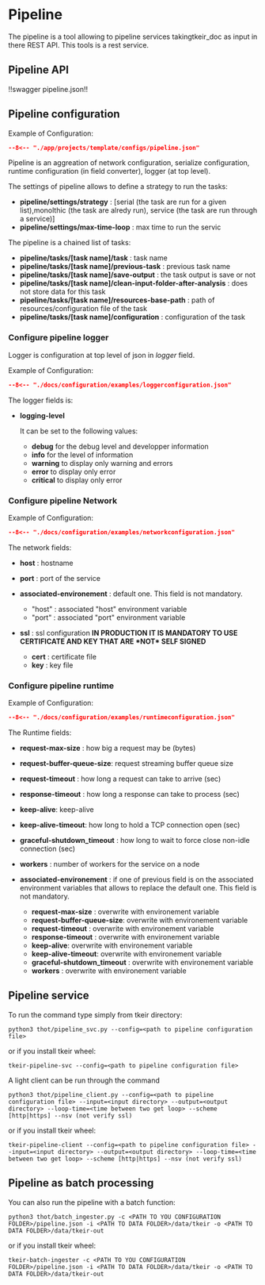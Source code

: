 # Pipeline

The pipeline is a tool allowing to pipeline services takingtkeir_doc as input in there REST API.
This tools is a rest service.

## Pipeline API


!!swagger pipeline.json!!


## Pipeline configuration

Example of Configuration:


```json title="pipeline.json"
--8<-- "./app/projects/template/configs/pipeline.json"
```

Pipeline is an aggreation of network configuration, serialize configuration, runtime configuration (in field converter), logger (at top level).

The settings of pipeline allows to define a strategy to run the tasks:

* **pipeline/settings/strategy** : \[serial (the task are run for a given list),monolthic (the task are alredy run), service (the task are run through a service)\]
* **pipeline/settings/max-time-loop** : max time to run the servic

The pipeline is a chained list of tasks:

- **pipeline/tasks/\[task name\]/task** : task name
- **pipeline/tasks/\[task name\]/previous-task** : previous task name
- **pipeline/tasks/\[task name\]/save-output** : the task output is save or not
- **pipeline/tasks/\[task name\]/clean-input-folder-after-analysis** : does not store data for this task
- **pipeline/tasks/\[task name\]/resources-base-path** : path of resources/configuration file of the task
- **pipeline/tasks/\[task name\]/configuration** : configuration of the task

### Configure pipeline logger

Logger is configuration at top level of json in *logger* field.

Example of Configuration:

```json title="logger configuration"
--8<-- "./docs/configuration/examples/loggerconfiguration.json"
```

The logger fields is:

- **logging-level**

  It can be set to the following values:

  - **debug** for the debug level and developper information
  - **info** for the level of information
  - **warning** to display only warning and errors
  - **error** to display only error
  - **critical** to display only error

### Configure pipeline Network

Example of Configuration:

```json title="network configuration"
--8<-- "./docs/configuration/examples/networkconfiguration.json"
```

The network fields:

- **host** : hostname

- **port** : port of the service

- **associated-environement**
  : default one. This field is not mandatory.

    - "host" : associated "host" environment variable
    - "port" : associated "port" environment variable

- **ssl** : ssl configuration **IN PRODUCTION IT IS MANDATORY TO USE CERTIFICATE AND KEY THAT ARE \*NOT\* SELF SIGNED**

  - **cert** : certificate file
  - **key** : key file


### Configure pipeline runtime

Example of Configuration:

```json title="network configuration"
--8<-- "./docs/configuration/examples/runtimeconfiguration.json"
```

The Runtime fields:

- **request-max-size** : how big a request may be (bytes)

- **request-buffer-queue-size**: request streaming buffer queue size

- **request-timeout** : how long a request can take to arrive (sec)

- **response-timeout** : how long a response can take to process (sec)

- **keep-alive**: keep-alive

- **keep-alive-timeout**: how long to hold a TCP connection open (sec)

- **graceful-shutdown_timeout** : how long to wait to force close non-idle connection (sec)

- **workers** : number of workers for the service on a node

- **associated-environement** : if one of previous field is on the associated environment variables that allows to replace the  default one. This field is not mandatory.

  - **request-max-size** : overwrite with environement variable
  - **request-buffer-queue-size**: overwrite with environement variable
  - **request-timeout** : overwrite with environement variable
  - **response-timeout** : overwrite with environement variable
  - **keep-alive**: overwrite with environement variable
  - **keep-alive-timeout**: overwrite with environement variable
  - **graceful-shutdown_timeout** : overwrite with environement variable
  - **workers** : overwrite with environement variable

## Pipeline service

To run the command type simply from tkeir directory:

```shell
python3 thot/pipeline_svc.py --config=<path to pipeline configuration file>
```

or if you install tkeir wheel:

```shell
tkeir-pipeline-svc --config=<path to pipeline configuration file>
```

A light client can be run through the command

```shell
python3 thot/pipeline_client.py --config=<path to pipeline configuration file> --input=<input directory> --output=<output directory> --loop-time=<time between two get loop> --scheme [http|https] --nsv (not verify ssl)
```

or if you install tkeir wheel:

```shell
tkeir-pipeline-client --config=<path to pipeline configuration file> --input=<input directory> --output=<output directory> --loop-time=<time between two get loop> --scheme [http|https] --nsv (not verify ssl)
```

## Pipeline as batch processing

You can also run the pipeline with a batch function:

```shell
python3 thot/batch_ingester.py -c <PATH TO YOU CONFIGURATION FOLDER>/pipeline.json -i <PATH TO DATA FOLDER>/data/tkeir -o <PATH TO DATA FOLDER>/data/tkeir-out
```

or if you install tkeir wheel:

```shell
tkeir-batch-ingester -c <PATH TO YOU CONFIGURATION FOLDER>/pipeline.json -i <PATH TO DATA FOLDER>/data/tkeir -o <PATH TO DATA FOLDER>/data/tkeir-out
```

